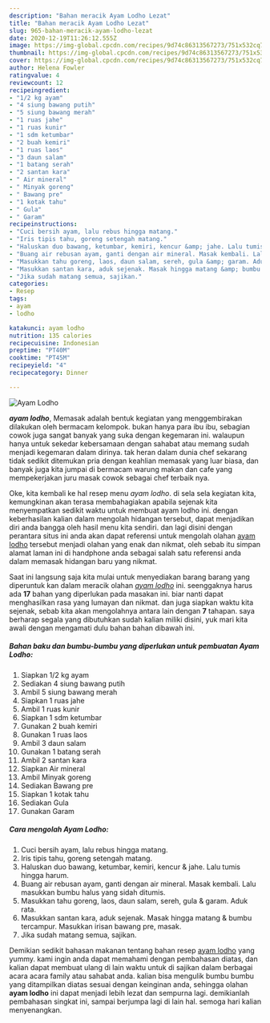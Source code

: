 ```yaml
---
description: "Bahan meracik Ayam Lodho Lezat"
title: "Bahan meracik Ayam Lodho Lezat"
slug: 965-bahan-meracik-ayam-lodho-lezat
date: 2020-12-19T11:26:12.555Z
image: https://img-global.cpcdn.com/recipes/9d74c86313567273/751x532cq70/ayam-lodho-foto-resep-utama.jpg
thumbnail: https://img-global.cpcdn.com/recipes/9d74c86313567273/751x532cq70/ayam-lodho-foto-resep-utama.jpg
cover: https://img-global.cpcdn.com/recipes/9d74c86313567273/751x532cq70/ayam-lodho-foto-resep-utama.jpg
author: Helena Fowler
ratingvalue: 4
reviewcount: 12
recipeingredient:
- "1/2 kg ayam"
- "4 siung bawang putih"
- "5 siung bawang merah"
- "1 ruas jahe"
- "1 ruas kunir"
- "1 sdm ketumbar"
- "2 buah kemiri"
- "1 ruas laos"
- "3 daun salam"
- "1 batang serah"
- "2 santan kara"
- " Air mineral"
- " Minyak goreng"
- " Bawang pre"
- "1 kotak tahu"
- " Gula"
- " Garam"
recipeinstructions:
- "Cuci bersih ayam, lalu rebus hingga matang."
- "Iris tipis tahu, goreng setengah matang."
- "Haluskan duo bawang, ketumbar, kemiri, kencur &amp; jahe. Lalu tumis hingga harum."
- "Buang air rebusan ayam, ganti dengan air mineral. Masak kembali. Lalu masukkan bumbu halus yang sidah ditumis."
- "Masukkan tahu goreng, laos, daun salam, sereh, gula &amp; garam. Aduk rata."
- "Masukkan santan kara, aduk sejenak. Masak hingga matang &amp; bumbu tercampur. Masukkan irisan bawang pre, masak."
- "Jika sudah matang semua, sajikan."
categories:
- Resep
tags:
- ayam
- lodho

katakunci: ayam lodho 
nutrition: 135 calories
recipecuisine: Indonesian
preptime: "PT40M"
cooktime: "PT45M"
recipeyield: "4"
recipecategory: Dinner

---
```



![Ayam Lodho](https://img-global.cpcdn.com/recipes/9d74c86313567273/751x532cq70/ayam-lodho-foto-resep-utama.jpg)

<b><i>ayam lodho</i></b>, Memasak adalah bentuk kegiatan yang menggembirakan dilakukan oleh bermacam kelompok. bukan hanya para ibu ibu, sebagian cowok juga sangat banyak yang suka dengan kegemaran ini. walaupun hanya untuk sekedar kebersamaan dengan sahabat atau memang sudah menjadi kegemaran dalam dirinya. tak heran dalam dunia chef sekarang tidak sedikit ditemukan pria dengan keahlian memasak yang luar biasa, dan banyak juga kita jumpai di bermacam warung makan dan cafe yang mempekerjakan juru masak cowok sebagai chef terbaik nya.

Oke, kita kembali ke hal resep menu <i>ayam lodho</i>. di sela sela kegiatan kita, kemungkinan akan terasa membahagiakan apabila sejenak kita menyempatkan sedikit waktu untuk membuat ayam lodho ini. dengan keberhasilan kalian dalam mengolah hidangan tersebut, dapat menjadikan diri anda bangga oleh hasil menu kita sendiri. dan lagi disini dengan perantara situs ini anda akan dapat referensi untuk mengolah olahan <u>ayam lodho</u> tersebut menjadi olahan yang enak dan nikmat, oleh sebab itu simpan alamat laman ini di handphone anda sebagai salah satu referensi anda dalam memasak hidangan baru yang nikmat.




Saat ini langsung saja kita mulai untuk menyediakan barang barang yang diperuntuk kan dalam meracik olahan <u><i>ayam lodho</i></u> ini. seenggaknya harus ada <b>17</b> bahan yang diperlukan pada masakan ini. biar nanti dapat menghasilkan rasa yang lumayan dan nikmat. dan juga siapkan waktu kita sejenak, sebab kita akan mengolahnya antara lain dengan <b>7</b> tahapan. saya berharap segala yang dibutuhkan sudah kalian miliki disini, yuk mari kita awali dengan mengamati dulu bahan bahan dibawah ini.

<!--inarticleads1-->

##### Bahan baku dan bumbu-bumbu yang diperlukan untuk pembuatan Ayam Lodho:

1. Siapkan 1/2 kg ayam
1. Sediakan 4 siung bawang putih
1. Ambil 5 siung bawang merah
1. Siapkan 1 ruas jahe
1. Ambil 1 ruas kunir
1. Siapkan 1 sdm ketumbar
1. Gunakan 2 buah kemiri
1. Gunakan 1 ruas laos
1. Ambil 3 daun salam
1. Gunakan 1 batang serah
1. Ambil 2 santan kara
1. Siapkan  Air mineral
1. Ambil  Minyak goreng
1. Sediakan  Bawang pre
1. Siapkan 1 kotak tahu
1. Sediakan  Gula
1. Gunakan  Garam




<!--inarticleads2-->

##### Cara mengolah Ayam Lodho:

1. Cuci bersih ayam, lalu rebus hingga matang.
1. Iris tipis tahu, goreng setengah matang.
1. Haluskan duo bawang, ketumbar, kemiri, kencur &amp; jahe. Lalu tumis hingga harum.
1. Buang air rebusan ayam, ganti dengan air mineral. Masak kembali. Lalu masukkan bumbu halus yang sidah ditumis.
1. Masukkan tahu goreng, laos, daun salam, sereh, gula &amp; garam. Aduk rata.
1. Masukkan santan kara, aduk sejenak. Masak hingga matang &amp; bumbu tercampur. Masukkan irisan bawang pre, masak.
1. Jika sudah matang semua, sajikan.




Demikian sedikit bahasan makanan tentang bahan resep <u>ayam lodho</u> yang yummy. kami ingin anda dapat memahami dengan pembahasan diatas, dan kalian dapat membuat ulang di lain waktu untuk di sajikan dalam berbagai acara acara family atau sahabat anda. kalian bisa mengulik bumbu bumbu yang ditampilkan diatas sesuai dengan keinginan anda, sehingga olahan <b>ayam lodho</b> ini dapat menjadi lebih lezat dan sempurna lagi. demikianlah pembahasan singkat ini, sampai berjumpa lagi di lain hal. semoga hari kalian menyenangkan.
